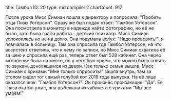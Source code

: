 title:          Гамбол
ID:             20
type:           md
compile:        2
charCount:      917


После урока Мисс Симиан пошла к директору и попросила: "Пробить отца Лизы Уотерсон". Сразу же был подан ответ: "Гамбол Уотерсон". Она посмотрела в монитор в надежде найти фотографию, но её не было, зато была графа работа - детский психиатр. Мисс Симиан успокоилась но не на долго. Она подумала вслух: "Надо проверить!", и помчалась в больницу.
Там она спросила где Гамбол Уотерсон, на что ассистент ответила, что к нему по записи, но Мисс Симиан схватила её за шею и спросила ещё раз, теперь ответ был 528 кабинет. Она через мгновение была на месте, но у него был приём, что можно было понять по звукам, доносящимся из двери. Как только семья вышла, Мисс Симиан с криками "Мне только спрросить!" зашла внутрь, там за столом сидел тот самый голубой кот 2019 года выпуска. На её лице оказался шок: "Гамбол Уотерсон?". Он произнёс пронзающие: "Да". Её глаза окатил ужас, она выбежала из кабинета с криками "Мы все умрём!"